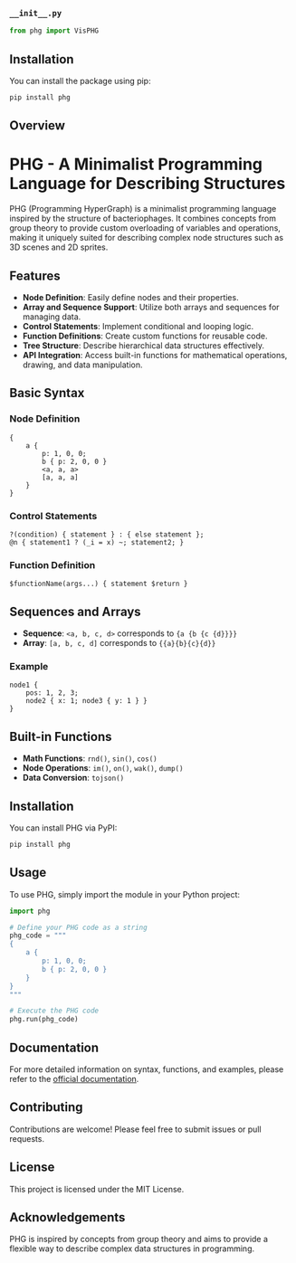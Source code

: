 ### `__init__.py`

```python
from phg import VisPHG
```

## Installation

You can install the package using pip:

```bash
pip install phg
```

## Overview

# PHG - A Minimalist Programming Language for Describing Structures

PHG (Programming HyperGraph) is a minimalist programming language inspired by the structure of bacteriophages. It combines concepts from group theory to provide custom overloading of variables and operations, making it uniquely suited for describing complex node structures such as 3D scenes and 2D sprites.

## Features

- **Node Definition**: Easily define nodes and their properties.
- **Array and Sequence Support**: Utilize both arrays and sequences for managing data.
- **Control Statements**: Implement conditional and looping logic.
- **Function Definitions**: Create custom functions for reusable code.
- **Tree Structure**: Describe hierarchical data structures effectively.
- **API Integration**: Access built-in functions for mathematical operations, drawing, and data manipulation.

## Basic Syntax

### Node Definition

```phg
{	
    a { 
        p: 1, 0, 0; 
        b { p: 2, 0, 0 }
        <a, a, a>
        [a, a, a]           
    }
}
```

### Control Statements

```phg
?(condition) { statement } : { else statement };
@n { statement1 ? (_i = x) ~; statement2; }
```

### Function Definition

```phg
$functionName(args...) { statement $return }
```

## Sequences and Arrays

- **Sequence**: `<a, b, c, d>` corresponds to `{a {b {c {d}}}}`
- **Array**: `[a, b, c, d]` corresponds to `{{a}{b}{c}{d}}`

### Example

```phg
node1 { 
    pos: 1, 2, 3; 
    node2 { x: 1; node3 { y: 1 } } 
}
```

## Built-in Functions

- **Math Functions**: `rnd()`, `sin()`, `cos()`
- **Node Operations**: `im()`, `on()`, `wak()`, `dump()`
- **Data Conversion**: `tojson()`

## Installation

You can install PHG via PyPI:

```bash
pip install phg
```

## Usage

To use PHG, simply import the module in your Python project:

```python
import phg

# Define your PHG code as a string
phg_code = """
{
    a {
        p: 1, 0, 0;
        b { p: 2, 0, 0 }
    }
}
"""

# Execute the PHG code
phg.run(phg_code)
```

## Documentation

For more detailed information on syntax, functions, and examples, please refer to the [official documentation](https://your.documentation.link).

## Contributing

Contributions are welcome! Please feel free to submit issues or pull requests.

## License

This project is licensed under the MIT License.

## Acknowledgements

PHG is inspired by concepts from group theory and aims to provide a flexible way to describe complex data structures in programming.